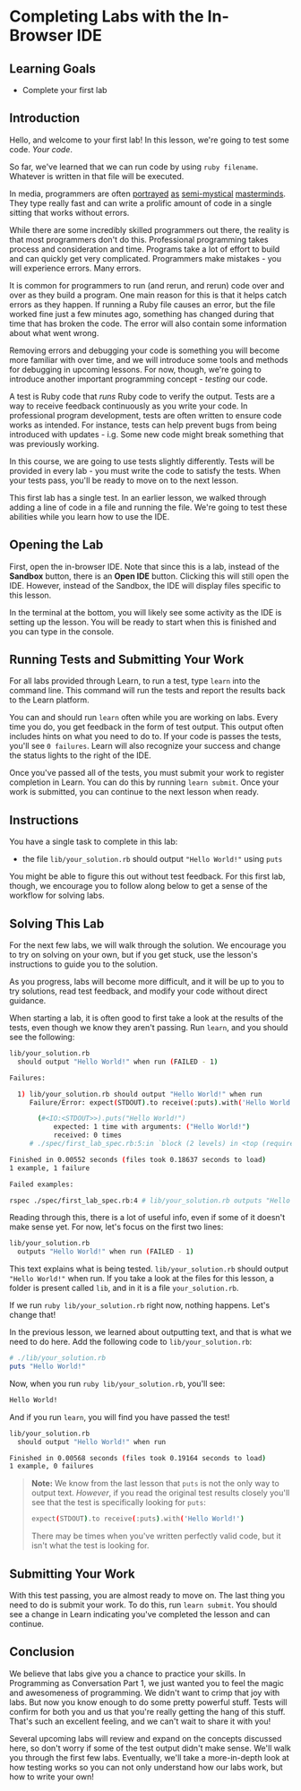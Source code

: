 


# Completing Labs with the In-Browser IDE

## Learning Goals

- Complete your first lab

## Introduction

Hello, and welcome to your first lab! In this lesson, we're going to test some
code. _Your code_.

So far, we've learned that we can run code by using `ruby filename`. Whatever is
written in that file will be executed.

In media, programmers are often [portrayed][hackers] [as][matrix]
[semi-mystical][the social network] [masterminds][ex machina]. They type really
fast and can write a prolific amount of code in a single sitting that works
without errors.

[hackers]: https://en.wikipedia.org/wiki/Hackers_(film)
[matrix]: https://en.wikipedia.org/wiki/The_Matrix
[the social network]: https://en.wikipedia.org/wiki/The_Social_Network
[ex machina]: https://en.wikipedia.org/wiki/Ex_Machina_(film)

While there are some incredibly skilled programmers out there, the reality is
that most programmers don't do this. Professional programming takes process and
consideration and time. Programs take a lot of effort to build and can quickly
get very complicated. Programmers make mistakes - you will experience errors. Many
errors.

It is common for programmers to run (and rerun, and rerun) code over and over as
they build a program. One main reason for this is that it helps catch errors as
they happen. If running a Ruby file causes an error, but the file worked fine
just a few minutes ago, something has changed during that time that has broken
the code. The error will also contain some information about what went wrong.

Removing errors and debugging your code is something you will become more
familiar with over time, and we will introduce some tools and methods for
debugging in upcoming lessons. For now, though, we're going to introduce another
important programming concept - _testing_ our code.

A test is Ruby code that _runs_ Ruby code to verify the output. Tests are a way to receive feedback
continuously as you write your code. In professional program development, tests
are often written to ensure code works as intended. For instance, tests can help
prevent bugs from being introduced with updates - i.g. Some new code might break
something that was previously working.

In this course, we are going to use tests slightly differently. Tests will be
provided in every lab - you must write the code to satisfy the tests. When your
tests pass, you'll be ready to move on to the next lesson.

This first lab has a single test. In an earlier lesson, we walked through adding 
a line of code in a file and running the file. We're going to test these abilities
while you learn how to use the IDE.

## Opening the Lab

First, open the in-browser IDE. Note that since this is a lab, instead of the
**Sandbox** button, there is an **Open IDE** button. Clicking this will still
open the IDE. However, instead of the Sandbox, the IDE will display files
specific to this lesson. 

In the terminal at the bottom, you will likely see some activity as the IDE is
setting up the lesson. You will be ready to start when this is finished and you
can type in the console.

## Running Tests and Submitting Your Work

For all labs provided through Learn, to run a test, type `learn` into the command
line. This command will run the tests and report the results back to the Learn
platform.

You can and should run `learn` often while you are working on labs. Every time you do,
you get feedback in the form of test output. This output often includes hints on what
you need to do to. If your code is passes the tests, you'll see `0 failures`. Learn will
also recognize your success and change the status lights to the right of the IDE. 

Once you've passed all of the tests, you must submit your work to register completion in
Learn. You can do this by running `learn submit`. Once your work is submitted, you can
continue to the next lesson when ready.

## Instructions

You have a single task to complete in this lab:

- the file `lib/your_solution.rb` should output `"Hello World!"` using `puts`

You might be able to figure this out without test feedback. For this first lab, though,
we encourage you to follow along below to get a sense of the workflow for solving labs.

## Solving This Lab

For the next few labs, we will walk through the solution. We encourage you
to try on solving on your own, but if you get stuck, use the lesson's instructions
to guide you to the solution.

As you progress,
labs will become more difficult, and it will be up to you to try solutions, read
test feedback, and modify your code without direct guidance.

When starting a lab, it is often good to first take a look at the results of the
tests, even though we know they aren't passing. Run `learn`, and you should see
the following:

```sh
lib/your_solution.rb
  should output "Hello World!" when run (FAILED - 1)

Failures:

  1) lib/your_solution.rb should output "Hello World!" when run
     Failure/Error: expect(STDOUT).to receive(:puts).with('Hello World!')

       (#<IO:<STDOUT>>).puts("Hello World!")
           expected: 1 time with arguments: ("Hello World!")
           received: 0 times
     # ./spec/first_lab_spec.rb:5:in `block (2 levels) in <top (required)>'

Finished in 0.00552 seconds (files took 0.18637 seconds to load)
1 example, 1 failure

Failed examples:

rspec ./spec/first_lab_spec.rb:4 # lib/your_solution.rb outputs "Hello World!" when run
```

Reading through this, there is a lot of useful info, even if some of it doesn't
make sense yet. For now, let's focus on the first two lines:

```sh
lib/your_solution.rb
  outputs "Hello World!" when run (FAILED - 1)
```

This text explains what is being tested. `lib/your_solution.rb` should output
`"Hello World!"` when run. If you take a look at the files for this lesson, a
folder is present called `lib`, and in it is a file `your_solution.rb`.

If we run `ruby lib/your_solution.rb` right now, nothing happens. Let's change
that!

In the previous lesson, we learned about outputting text, and that is what we
need to do here. Add the following code to `lib/your_solution.rb`:

```ruby
# ./lib/your_solution.rb
puts "Hello World!"
```

Now, when you run `ruby lib/your_solution.rb`, you'll see:

```sh
Hello World!
```

And if you run `learn`, you will find you have passed the test!

```sh
lib/your_solution.rb
  should output "Hello World!" when run

Finished in 0.00568 seconds (files took 0.19164 seconds to load)
1 example, 0 failures
```

> **Note:** We know from the last lesson that `puts` is not the only way to
> output text. _However_, if you read the original test results closely you'll
> see that the test is specifically looking for `puts`:
>
> ```sh
> expect(STDOUT).to receive(:puts).with('Hello World!')
> ```
>
> There may be times when you've written perfectly valid code, but it isn't
> what the test is looking for.

## Submitting Your Work

With this test passing, you are almost ready to move on. The last thing you need
to do is submit your work. To do this, run `learn submit`. You should see a
change in Learn indicating you've completed the lesson and can continue.

## Conclusion

We believe that labs give you a chance to practice your skills. In Programming
as Conversation Part 1, we just wanted you to feel the magic and awesomeness of
programming. We didn't want to crimp that joy with labs. But now you know enough
to do some pretty powerful stuff. Tests will confirm for both you and us that
you're really getting the hang of this stuff. That's such an excellent feeling,
and we can't wait to share it with you!

Several upcoming labs will review and expand on the concepts discussed here, so
don't worry if some of the test output didn't make sense. We'll walk you through
the first few labs. Eventually, we'll take a more-in-depth look at how testing
works so you can not only understand how our labs work, but how to write your
own!
